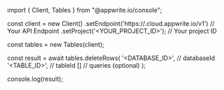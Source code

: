 import { Client, Tables } from "@appwrite.io/console";

const client = new Client()
    .setEndpoint('https://<REGION>.cloud.appwrite.io/v1') // Your API Endpoint
    .setProject('<YOUR_PROJECT_ID>'); // Your project ID

const tables = new Tables(client);

const result = await tables.deleteRows(
    '<DATABASE_ID>', // databaseId
    '<TABLE_ID>', // tableId
    [] // queries (optional)
);

console.log(result);
